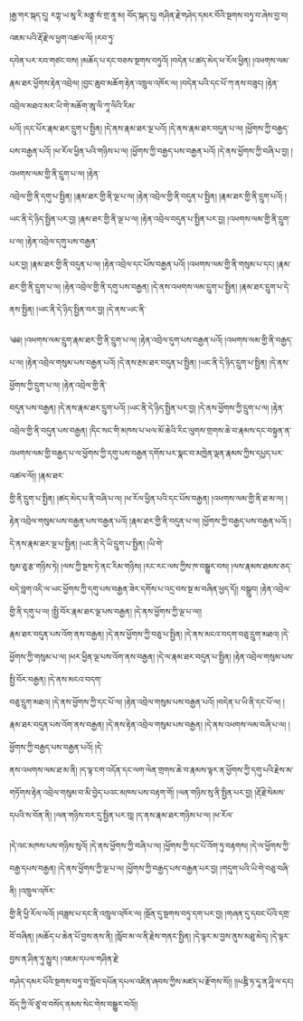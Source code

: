 ﻿  
།རྒྱ་གར་སྐད་དུ། རཀྟ་ཡ་མཱ་རི་མནྟྲ་སཾ་གྲ་ནཱ་མ། བོད་སྐད་དུ། གཤིན་རྗེ་གཤེད་དམར་བོའི་སྔགས་བཏུ་བ་ཞེས་བྱ་བ། འཇམ་པའི་རྡོ་རྗེ་ལ་ཕྱག་འཚལ་ལོ། །རབ་ཏུ་  
དབེན་པར་རབ་གཙང་བས། །མཆོད་པ་དང་བཅས་སྔགས་བཏུའོ། །བདེན་པ་ཚད་མེད་ཕ་རོལ་ཕྱིན། །འཕགས་ལམ་རྣམ་ཐར་ཕྱོགས་རྟེན་འབྲེལ། །བྱང་ཆུབ་མཆོག་རྟེན་འཁྲུལ་འཁོར་ལ། །བདེན་པའི་དང་པོ་ཀ་ནས་བཟུང། །རྟེན་འབྲེལ་མཐའ་མར་ཡི་གེ་མཆོག་ཨཱ་ལི་ཀཱ་ལིའི་རིམ་  
པའོ། །དང་པོར་རྣམ་ཐར་དྲུག་པ་སྤྱིན། །དེ་ནས་རྣམ་ཐར་ལྔ་པའོ། །དེ་ནས་རྣམ་ཐར་བདུན་པ་ལ། །ཕྱོགས་ཀྱི་བརྒྱད་པས་བརྒྱན་པའོ། །ཕ་རོལ་ཕྱིན་པའི་གཉིས་པ་ལ། །ཕྱོགས་ཀྱི་བརྒྱད་པས་བརྒྱན་པའོ། །དེ་ནས་ཕྱོགས་ཀྱི་བཞི་པ་བྱ། །འཕགས་ལམ་གྱི་ནི་དྲུག་པ་ལ། །རྟེན་  
འབྲེལ་གྱི་ནི་དགུ་པ་སྤྱིན། །རྣམ་ཐར་གྱི་ནི་ལྔ་པ་ལ། །རྟེན་འབྲེལ་གྱི་ནི་བདུན་པ་སྤྱིན། །རྣམ་ཐར་གྱི་ནི་དྲུག་པའོ། །ཡང་ནི་དེ་ཉིད་སྤྱིན་པར་བྱ། །རྣམ་ཐར་གྱི་ནི་ལྔ་པ་ལ། །རྟེན་འབྲེལ་བདུན་པ་སྤྱིན་པར་བྱ། །འཕགས་ལམ་གྱི་ནི་དྲུག་པ་ལ། །རྟེན་འབྲེལ་དགུ་པས་བརྒྱན་  
པར་བྱ། །རྣམ་ཐར་གྱི་ནི་བདུན་པ་ལ། །རྟེན་འབྲེལ་དང་པོས་བརྒྱན་པའོ། །འཕགས་ལམ་གྱི་ནི་གསུམ་པ་དང། །རྣམ་ཐར་གྱི་ནི་དྲུག་པ་ལ། །རྟེན་འབྲེལ་གྱི་ནི་དགུ་པས་བརྒྱན། །དེ་ནས་འཕགས་ལམ་དྲུག་པ་སྤྱིན། །རྣམ་ཐར་དྲུག་པ་དེ་ནས་སྤྱིན། །ཡང་ནི་དེ་ཉིད་སྤྱིན་བར་བྱ། །དེ་ནས་ཡང་ནི་  
  
༄༅། །འཕགས་ལམ་དྲུག་རྣམ་ཐར་གྱི་ནི་དྲུག་པ་ལ། །རྟེན་འབྲེལ་དུག་པས་བརྒྱན་པའོ། །འཕགས་ལམ་གྱི་ནི་བརྒྱད་པ་ལ། །རྟེན་འབྲེལ་གསུམ་པས་བརྒྱན་པའོ། །དེ་ནས་རྔམ་ཐར་བདུན་པ་སྤྱིན། །ཡང་ནི་དེ་ཉིད་དྲུག་པ་སྤྱིན། །དེ་ནས་ཕྱོགས་ཀྱི་དྲུག་པ་ལ། །རྟེན་འབྲེལ་གྱི་ནི་  
བདུན་པས་བརྒྱན། །དེ་ནས་རྣམ་ཐར་དྲུག་པའོ། །ཡང་ནི་དེ་ཉིད་སྤྱིན་པར་བྱ། །དེ་ནས་ཕྱོགས་ཀྱི་དྲུག་པ་ལ། །རྟེན་འབྲེལ་གྱི་ནི་བདུན་པས་བརྒྱན། །དིང་སང་གི་མཁས་པ་ཕལ་མོ་ཆེའི་རིང་ལུགས་གྲགས་ཆེ་བ་རྣམས་དང་བསྟུན་ན་འཕགས་ལམ་གྱི་བརྒྱད་པ་ལ་ཕྱོགས་ཀྱི་དགུ་པས་བརྒྱན་དགོས་པར་སྣང་བ་མཁྱེན་ལྡན་རྣམས་ཀྱིས་དཔྱད་པར་འཚལ་ལོ།། །རྣམ་ཐར་  
གྱི་ནི་དྲུག་པ་སྤྱིན། །ཚད་མེད་པ་ནི་བཞི་པ་ལ། །ཕ་རོལ་ཕྱིན་པའི་དང་པོས་བརྒྱན། །འཕགས་ལམ་གྱི་ནི་ཐ་མ་ལ། །རྟེན་འབྲེལ་གསུམ་པས་བརྒྱན་པས་བརྒྱན་པའོ། །རྣམ་ཐར་གྱི་ནི་བདུན་པ་ལ། །ཕྱོགས་ཀྱི་བརྒྱད་པས་བརྒྱན་པའོ། །དེ་ནས་རྣམ་ཐར་ལྔ་པ་སྤྱིན། །ཡང་ནི་དེ་ཡི་དྲུག་པ་སྤྱིན། །ཡི་གེ་  
སུམ་ཅུ་རྩ་གཉིས་ཏེ། །ལས་ཀྱི་སྔས་ཏེ་ནང་རིམ་གཉིས། །རང་རང་ལས་ཀྱིས་ཁ་བསྒྱུར་བས། །ལས་རྣམས་ཐམས་ཅད་བདེ་བླག་འདི་ལ་ཡང་ཕྱོགས་ཀྱི་དགུ་པས་བརྒྱན་ཟེར་དགོས་པ་འདྲ་བས་སྔ་མ་བཞིན་ཕྱད་དོ།། བསྒྲུབ། །རྟེན་འབྲེལ་གྱི་ནི་དགུ་པ་ལ། །སྤྱི་བོར་རྣམ་ཐར་ལྔ་པས་བརྒྱན། །དེ་ནས་ཕྱོགས་ཀྱི་ལྔ་པ་ལ།།  
རྣམ་ཐར་བདུན་པས་འོག་ནས་བརྒྱན། །དེ་ནས་ཕྱོགས་ཀྱི་བཅུ་པ་སྤྱིན། །དེ་ནས་མངའ་བདག་བཅུ་དྲུག་མཐའ། །དེ་ཕྱོགས་ཀྱི་གསུམ་པ་ལ། །ཕར་ཕྱིན་ལྔ་པས་འོག་ནས་བརྒྱན། །དེ་ལ་རྣམ་ཐར་བདུན་པ་སྤྱིན། །རྟེན་འབྲེལ་གསུམ་པས་སྤྱི་བོར་བརྒྱན། །དེ་ནས་མངའ་བདག་  
བཅུ་དྲུག་མཐའ། །དེ་ནས་ཕྱོགས་ཀྱི་དང་པོ་ལ། །རྟེན་འབྲེལ་གསུམ་པས་བརྒྱན་པའོ། །བདེན་པ་ཡི་ནི་དང་པོ་ལ། །རྣམ་ཐར་བདུན་པས་འོག་ནས་བརྒྱན། །དེ་ནས་རྟེན་འབྲེལ་གསུམ་པས་བརྒྱན། །དེ་ནས་འཕགས་ལམ་བཞི་པ་ལ། །ཕྱོགས་ཀྱི་བརྒྱད་པས་བརྒྱན་པའོ། །དེ་  
ནས་འཕགས་ལམ་ཐ་མ་ནི། །ད་ལྟ་ངག་འདོན་དང་ལག་ལེན་གྲགས་ཆེ་བ་རྣམས་ལྟར་ན་ཕྱོགས་ཀྱི་དགུ་པའི་རྗེས་མ་གཏོགས་རྟེན་འབྲེལ་གསུམ་བ་མི་བྱེད་པའང་མཁས་པས་བརྟག་གོ། །ལན་གཉིས་སུ་ནི་སྤྱིན་པར་བྱ། །རྡོ་རྗེ་སེམས་དཔའི་ས་བོན་ནི། །ལན་གཉིས་བར་དུ་སྤྱིན་པར་བུ། །ད་ནས་རྣམ་ཐར་གཉིས་པ་ལ། །ཕ་རོལ་  
  
།དེ་འང་མཁས་པས་གཉིས་སུའོ། །དེ་ནས་ཕྱོགས་ཀྱི་བཞི་པ་ལ། །ཕྱོགས་ཀྱི་དང་པོ་འོག་ཏུ་བརྟགས། །དེ་ལ་ཕྱོགས་ཀྱི་བརྒྱ་དཔས་བརྒྱན། །དེ་ནས་ཕྱོགས་ཀྱི་ལྔ་པ་ལ། །ཕྱོགས་ཀྱི་བརྒྱད་པས་བརྒྱན་པར་བྱ། །གདུག་པའི་ཡི་གེ་བཅུ་བཞི་ནི། །འཁྲུལ་འཁོར་  
གྱི་ནི་ཕྱི་རོལ་ལའོ། །བཟླས་པ་དང་ནི་འཁྲུལ་འཁོར་ལ། །སྔོན་དུ་སྔགས་བཏུ་དག་པར་བྱ། །གཞན་དུ་དབང་པོའི་དགྲ་བོ་བཞིན། །མཆོད་པ་ཆེན་པོ་བྱས་ནས་ནི། །སློབ་མ་ལ་ནི་རྗེས་གནང་སྤྱིན། །དེ་ལྟར་མ་བྱས་ནུས་མཐུ་མེད། །དེ་ལྟར་བྱས་ན་ཤིན་ཏུ་མྱུར། །འཇམ་དཔལ་གཤིན་རྗེ་  
གཤེད་དམར་པོའི་སྔགས་བཏུ་བ་སློབ་དཔོན་དཔལ་འཛིན་ཞབས་ཀྱིས་མཛད་པ་རྫོགས་སོ།། །།པཎྜི་ཏ་དཱ་ན་ཤཱི་ལ་དང། བོད་ཀྱི་ལོ་ཙཱ་བ་བསོད་ནམས་སེང་གེས་བསྒྱུར་བའོ།།  
  
  
